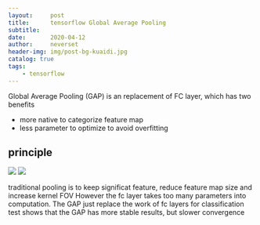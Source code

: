 ```yaml
---
layout:     post
title:      tensorflow Global Average Pooling
subtitle:   
date:       2020-04-12
author:     neverset
header-img: img/post-bg-kuaidi.jpg
catalog: true
tags:
    - tensorflow
---
```


Global Average Pooling (GAP) is an replacement of FC layer, which has two benefits
* more native to categorize feature map
* less parameter to optimize to avoid overfitting

## principle
![](https://raw.githubusercontent.com/neverset123/cloudimg/master/Img20200414191711.png)
![](https://raw.githubusercontent.com/neverset123/cloudimg/master/Img20200414191948.png)

traditional pooling is to keep significat feature, reduce feature map size and increase kernel FOV
However the fc layer takes too many parameters into computation. The GAP just replace the work of fc layers for classification
test shows that the GAP has more stable results, but slower convergence 
